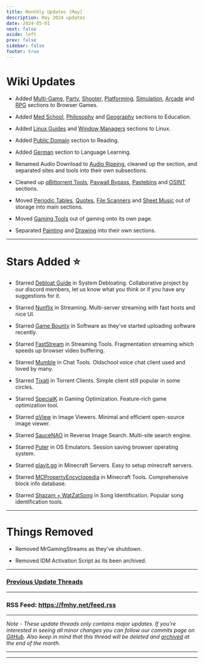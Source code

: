 ```yaml
---
title: Monthly Updates [May]
description: May 2024 updates
date: 2024-05-01
next: false
aside: left
prev: false
sidebar: false
footer: true
---
```


# Wiki Updates

- Added [Multi-Game](https://fmhy.net/gamingpiracyguide#multi-game-sites), [Party](https://fmhy.net/gamingpiracyguide#party-games), [Shooter](https://fmhy.net/gamingpiracyguide#shooter), [Platforming](https://fmhy.net/gamingpiracyguide#platformer), [Simulation](https://fmhy.net/gamingpiracyguide#simulation), [Arcade](https://fmhy.net/gamingpiracyguide#arcade) and [RPG](https://fmhy.net/gamingpiracyguide#rpg) sections to Browser Games.

- Added [Med School](https://fmhy.net/edupiracyguide#med-school), [Philosophy](https://fmhy.net/edupiracyguide#philosophy) and [Geography](https://fmhy.net/edupiracyguide#geography-datasets) sections to Education.

- Added [Linux Guides](https://fmhy.net/linuxguide#linux-guides) and [Window Managers](https://fmhy.net/linuxguide#window-managers) sections to Linux.

- Added [Public Domain](https://fmhy.net/readingpiracyguide#public-domain) section to Reading.

- Added [German](https://fmhy.net/edupiracyguide#german) section to Language Learning.

- Renamed Audio Download to [Audio Ripping](https://fmhy.net/audiopiracyguide#audio-ripping), cleaned up the section, and separated sites and tools into their own subsections.

- Cleaned up [qBittorrent Tools](https://fmhy.net/torrentpiracyguide#qbittorrent-tools), [Paywall Bypass](https://fmhy.net/internet-tools#paywall-bypass), [Pastebins](https://fmhy.pages.dev/text-tools#pastebins) and [OSINT](https://fmhy.net/internet-tools#open-source-intelligence) sections.

- Moved [Periodic Tables](https://fmhy.net/edupiracyguide#periodic-tables), [Quotes](https://fmhy.net/edupiracyguide#quote-indexes), [File Scanners](https://fmhy.net/adblockvpnguide#file-scanners) and [Sheet Music](https://fmhy.net/audiopiracyguide#sheet-music) out of storage into main sections.

- Moved [Gaming Tools](https://fmhy.net/gaming-tools) out of gaming onto its own page.

- Separated [Painting](https://fmhy.net/img-tools#painting) and [Drawing](https://fmhy.net/img-tools#drawing) into their own sections.

***

# Stars Added ⭐

- Starred [Debloat Guide](https://fmhy.net/system-tools#system-debloating) in System Debloating. Collaborative project by our discord members, let us know what you think or if you have any suggestions for it. 

- Starred [Nunflix](https://fmhy.net/videopiracyguide#multi-server) in Streaming. Multi-server streaming with fast hosts and nice UI.

- Starred [Game Bounty](https://fmhy.net/downloadpiracyguide#software-sites) in Software as they've started uploading software recently.

- Starred [FastStream](https://fmhy.net/videopiracyguide#helpful-sites-tools) in Streaming Tools. Fragmentation streaming which speeds up browser video buffering.

- Starred [Mumble](https://fmhy.net/internet-tools#chat-tools) in Chat Tools. Oldschool voice chat client used and loved by many.

- Starred [Tixati](https://fmhy.net/torrentpiracyguide#torrent-clients) in Torrent Clients. Simple client still popular in some circles.

- Starred [SpecialK](https://fmhy.net/gaming-tools#optimization-tools) in Gaming Optimization. Feature-rich game optimization tool.

- Starred [qView](https://fmhy.net/img-tools#image-viewers) in Image Viewers. Minimal and efficient open-source image viewer.

- Starred [SauceNAO](https://fmhy.net/img-tools#reverse-image-search) in Reverse Image Search. Multi-site search engine.

- Starred [Puter](https://fmhy.net/system-tools#os-emulators) in OS Emulators. Session saving browser operating system.

- Starred [playit.gg](https://fmhy.net/storage#minecraft-servers) in Minecraft Servers. Easy to setup minecraft servers.

- Starred [MCPropertyEncyclopedia](https://fmhy.net/gaming-tools#minecraft-tools) in Minecraft Tools. Comprehensive block info database.

- Starred [Shazam + WatZatSong](https://fmhy.net/audiopiracyguide#song-identification) in Song Identification. Popular song identification tools.

***
 
# Things Removed

- Removed MrGamingStreams as they've shutdown.

- Removed IDM Activation Script as its been archived.

***

### [Previous Update Threads](https://www.reddit.com/r/FREEMEDIAHECKYEAH/wiki/updates)

***

### RSS Feed: https://fmhy.net/feed.rss

***

*Note - These update threads only contains major updates. If you're interested in seeing all minor changes you can follow our commits page on [GitHub](https://github.com/fmhy/FMHYedit/commits/main). Also keep in mind that this thread will be deleted and [archived](https://www.reddit.com/r/FREEMEDIAHECKYEAH/wiki/updates) at the end of the month.*

---

---

